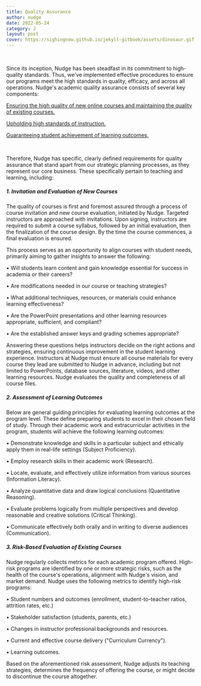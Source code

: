 ```yaml
---
title: Quality Assurance
author: nudge
date: 2022-05-24
category: J
layout: post
cover: https://sighingnow.github.io/jekyll-gitbook/assets/dinosaur.gif
---
```


<br>

Since its inception, Nudge has been steadfast in its commitment to high-quality standards. Thus, we've implemented effective procedures to ensure our programs meet the high standards in quality, efficacy, and across all operations.
Nudge's academic quality assurance consists of several key components:

<u>Ensuring the high quality of new online courses and maintaining the quality of existing courses.</u>

<u>Upholding high standards of instruction.</u>

<u>Guaranteeing student achievement of learning outcomes.</u>

<br>

Therefore, Nudge has specific, clearly defined requirements for quality assurance that stand apart from our strategic planning processes, as they represent our core business. These specifically pertain to teaching and learning, including:
<br>

##### 1.	Invitation and Evaluation of New Courses
The quality of courses is first and foremost assured through a process of course invitation and new course evaluation, initiated by Nudge. Targeted instructors are approached with invitations. Upon signing, instructors are required to submit a course syllabus, followed by an initial evaluation, then the finalization of the course design. By the time the course commences, a final evaluation is ensured.

This process serves as an opportunity to align courses with student needs, primarily aiming to gather insights to answer the following:

•	Will students learn content and gain knowledge essential for success in academia or their careers?

•	Are modifications needed in our course or teaching strategies?

•	What additional techniques, resources, or materials could enhance learning effectiveness?

•	Are the PowerPoint presentations and other learning resources appropriate, sufficient, and compliant?

•	Are the established answer keys and grading schemes appropriate?

Answering these questions helps instructors decide on the right actions and strategies, ensuring continuous improvement in the student learning experience. Instructors at Nudge must ensure all course materials for every course they lead are submitted to Nudge in advance, including but not limited to PowerPoints, database sources, literature, videos, and other learning resources. Nudge evaluates the quality and completeness of all course files.
<br>

##### 2.	Assessment of Learning Outcomes
Below are general guiding principles for evaluating learning outcomes at the program level. These define preparing students to excel in their chosen field of study. Through their academic work and extracurricular activities in the program, students will achieve the following learning outcomes:

•	Demonstrate knowledge and skills in a particular subject and ethically apply them in real-life settings (Subject Proficiency).

•	Employ research skills in their academic work (Research).

•	Locate, evaluate, and effectively utilize information from various sources (Information Literacy).

•	Analyze quantitative data and draw logical conclusions (Quantitative Reasoning).

•	Evaluate problems logically from multiple perspectives and develop reasonable and creative solutions (Critical Thinking).

•	Communicate effectively both orally and in writing to diverse audiences (Communication).
<br>

##### 3.	Risk-Based Evaluation of Existing Courses
Nudge regularly collects metrics for each academic program offered. High-risk programs are identified by one or more strategic risks, such as the health of the course's operations, alignment with Nudge's vision, and market demand. Nudge uses the following metrics to identify high-risk programs:

•	Student numbers and outcomes (enrollment, student-to-teacher ratios, attrition rates, etc.)

•	Stakeholder satisfaction (students, parents, etc.)

•	Changes in instructor professional backgrounds and resources.

•	Current and effective course delivery ("Curriculum Currency").

•	Learning outcomes.

Based on the aforementioned risk assessment, Nudge adjusts its teaching strategies, determines the frequency of offering the course, or might decide to discontinue the course altogether.
 
<br>
<br>
